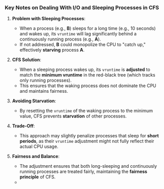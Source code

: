 ### Key Notes on Dealing With I/O and Sleeping Processes in CFS

1. **Problem with Sleeping Processes**:
    
    - When a process (e.g., **B**) sleeps for a long time (e.g., 10 seconds) and wakes up, its `vruntime` will lag significantly behind a continuously running process (e.g., **A**).
    - If not addressed, **B** could monopolize the CPU to "catch up," effectively **starving** process **A**.
2. **CFS Solution**:
    
    - When a sleeping process wakes up, its `vruntime` is **adjusted** to match the **minimum vruntime** in the red-black tree (which tracks only running processes).
    - This ensures that the waking process does not dominate the CPU and maintains fairness.
3. **Avoiding Starvation**:
    
    - By resetting the `vruntime` of the waking process to the minimum value, CFS prevents **starvation** of other processes.
4. **Trade-Off**:
    
    - This approach may slightly penalize processes that sleep for **short periods**, as their `vruntime` adjustment might not fully reflect their actual CPU usage.
5. **Fairness and Balance**:
    
    - The adjustment ensures that both long-sleeping and continuously running processes are treated fairly, maintaining the **fairness principle** of CFS.
    - 